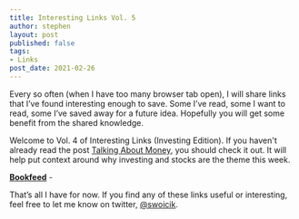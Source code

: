 ```yaml
---
title: Interesting Links Vol. 5
author: stephen
layout: post
published: false
tags:
- Links
post_date: 2021-02-26
---
```

Every so often (when I have too many browser tab open), I will share links that I’ve found interesting enough to save. Some I’ve read, some I want to read, some I’ve saved away for a future idea. Hopefully you will get some benefit from the shared knowledge.

Welcome to Vol. 4 of Interesting Links (Investing Edition). If you haven't already read the post [Talking About Money](https://swoicik.com/2020/talk-about-money), you should check it out. It will help put context around why investing and stocks are the theme this week.

**[Bookfeed](https://bookfeed.io/)** - 


That’s all I have for now. If you find any of these links useful or interesting, feel free to let me know on twitter, [@swoicik](https://twitter.com/swoicik).
